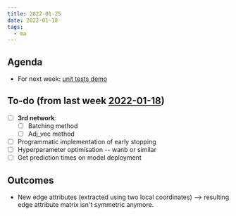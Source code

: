 ```yaml
---
title: 2022-01-25
date: 2022-01-18
tags:
  - ma
---
```


## Agenda
* For next week: [unit tests demo](unlisted/minutes/2022-02/2022-02-02.md)

## To-do (from last week [2022-01-18](unlisted/minutes/2022-01/2022-01-18.md))
* [ ] **3rd network**:
	* [ ] Batching method
	* [ ] Adj_vec method
* [ ] Programmatic implementation of early stopping
* [ ] Hyperparameter optimisation -- wanb or similar
* [ ] Get prediction times on model deployment

## Outcomes
* New edge attributes (extracted using two local coordinates) --> resulting edge attribute matrix isn't symmetric anymore.